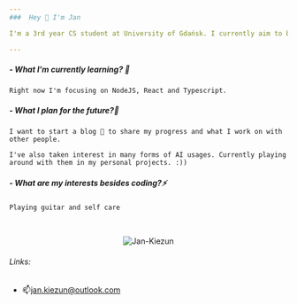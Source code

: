 ```yaml
---
###  Hey 👋 I'm Jan

I'm a 3rd year CS student at University of Gdańsk. I currently aim to become a full stack developer.

---
```

##### - What I'm currently learning? 🌱

`Right now I'm focusing on NodeJS, React and Typescript.`

##### - What I plan for the future?🤔
`I want to start a blog 💬 to share my progress and what I work on with other people.`

`I've also taken interest in many forms of AI usages. Currently playing around with them in my personal projects. :))`

##### - What are my interests besides coding?⚡
`Playing guitar and self care`

<br/>
<p align="center"> <img src="https://komarev.com/ghpvc/?username=Jan-Kiezun&label=Profile%20views&color=ce9927&style=for-the-badge" alt="Jan-Kiezun" /> </p>

###### Links:
- 📫jan.kiezun@outlook.com
<!--
**Jan-Kiezun/Jan-Kiezun** is a ✨ _special_ ✨ repository because its `README.md` (this file) appears on your GitHub profile.

Here are some ideas to get you started:

- 🔭 I’m currently working on ...
- 🌱 I’m currently learning ...
- 👯 I’m looking to collaborate on ...
- 🤔 I’m looking for help with ...
- 💬 Ask me about ...
- 📫 How to reach me: ...
- 😄 Pronouns: ...
- ⚡ Fun fact: ...
-->
